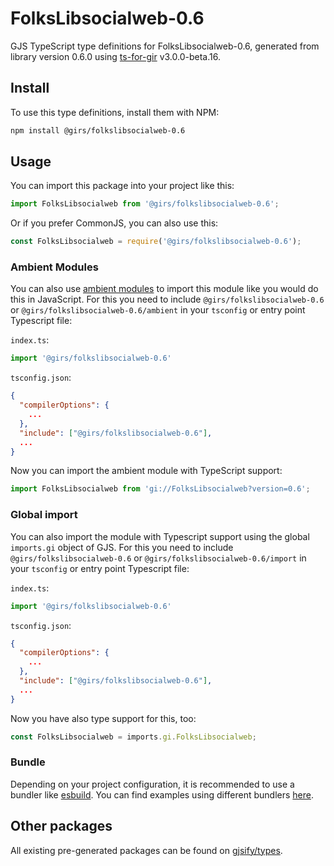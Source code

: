 
# FolksLibsocialweb-0.6

GJS TypeScript type definitions for FolksLibsocialweb-0.6, generated from library version 0.6.0 using [ts-for-gir](https://github.com/gjsify/ts-for-gir) v3.0.0-beta.16.

## Install

To use this type definitions, install them with NPM:
```bash
npm install @girs/folkslibsocialweb-0.6
```

## Usage

You can import this package into your project like this:
```ts
import FolksLibsocialweb from '@girs/folkslibsocialweb-0.6';
```

Or if you prefer CommonJS, you can also use this:
```ts
const FolksLibsocialweb = require('@girs/folkslibsocialweb-0.6');
```

### Ambient Modules

You can also use [ambient modules](https://github.com/gjsify/ts-for-gir/tree/main/packages/cli#ambient-modules) to import this module like you would do this in JavaScript.
For this you need to include `@girs/folkslibsocialweb-0.6` or `@girs/folkslibsocialweb-0.6/ambient` in your `tsconfig` or entry point Typescript file:

`index.ts`:
```ts
import '@girs/folkslibsocialweb-0.6'
```

`tsconfig.json`:
```json
{
  "compilerOptions": {
    ...
  },
  "include": ["@girs/folkslibsocialweb-0.6"],
  ...
}
```

Now you can import the ambient module with TypeScript support: 

```ts
import FolksLibsocialweb from 'gi://FolksLibsocialweb?version=0.6';
```


### Global import

You can also import the module with Typescript support using the global `imports.gi` object of GJS.
For this you need to include `@girs/folkslibsocialweb-0.6` or `@girs/folkslibsocialweb-0.6/import` in your `tsconfig` or entry point Typescript file:

`index.ts`:
```ts
import '@girs/folkslibsocialweb-0.6'
```

`tsconfig.json`:
```json
{
  "compilerOptions": {
    ...
  },
  "include": ["@girs/folkslibsocialweb-0.6"],
  ...
}
```

Now you have also type support for this, too:

```ts
const FolksLibsocialweb = imports.gi.FolksLibsocialweb;
```

### Bundle

Depending on your project configuration, it is recommended to use a bundler like [esbuild](https://esbuild.github.io/). You can find examples using different bundlers [here](https://github.com/gjsify/ts-for-gir/tree/main/examples).

## Other packages

All existing pre-generated packages can be found on [gjsify/types](https://github.com/gjsify/types).

